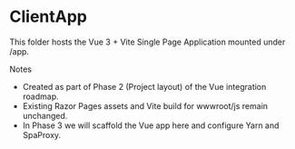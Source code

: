 # ClientApp

This folder hosts the Vue 3 + Vite Single Page Application mounted under /app.

Notes
- Created as part of Phase 2 (Project layout) of the Vue integration roadmap.
- Existing Razor Pages assets and Vite build for wwwroot/js remain unchanged.
- In Phase 3 we will scaffold the Vue app here and configure Yarn and SpaProxy.
